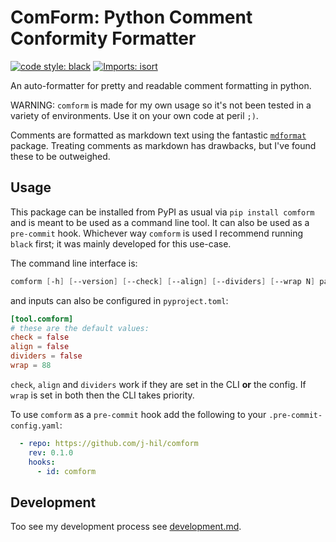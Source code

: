 # ComForm: Python Comment Conformity Formatter

[![code style: black](https://img.shields.io/badge/code%20style-black-000000.svg)](https://github.com/ambv/black)
[![Imports: isort](https://img.shields.io/badge/%20imports-isort-%231674b1?style=flat&labelColor=ef8336)](https://pycqa.github.io/isort/)

An auto-formatter for pretty and readable comment formatting in python.

WARNING: `comform` is made for my own usage so it's not been tested in a variety of
environments. Use it on your own code at peril `;)`.

Comments are formatted as markdown text using the fantastic
[`mdformat`](https://github.com/executablebooks/mdformat) package. Treating comments as
markdown has drawbacks, but I've found these to be outweighed.

## Usage

This package can be installed from PyPI as usual via `pip install comform` and is meant
to be used as a command line tool. It can also be used as a `pre-commit` hook. Whichever
way `comform` is used I recommend running `black` first; it was mainly developed for
this use-case.

The command line interface is:

```ps1
comform [-h] [--version] [--check] [--align] [--dividers] [--wrap N] paths [paths ...]
```

and inputs can also be configured in `pyproject.toml`:

```toml
[tool.comform]
# these are the default values:
check = false
align = false
dividers = false
wrap = 88
```

`check`, `align` and `dividers` work if they are set in the CLI **or** the config. If
`wrap` is set in both then the CLI takes priority.

To use `comform` as a `pre-commit` hook add the following to your
`.pre-commit-config.yaml`:

```yaml
  - repo: https://github.com/j-hil/comform
    rev: 0.1.0
    hooks:
      - id: comform
```

## Development

Too see my development process see [development.md](./docs/development.md).
